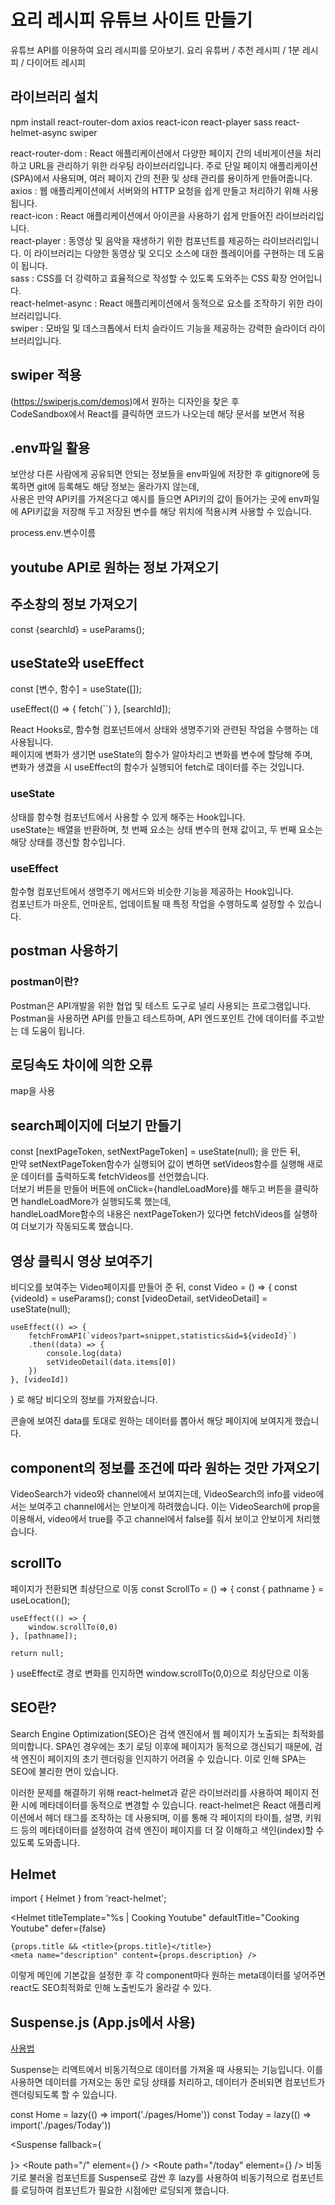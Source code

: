 # 요리 레시피 유튜브 사이트 만들기
유튜브 API를 이용하여 요리 레시피를 모아보기.
요리 유튜버 / 추천 레시피 / 1분 레시피 / 다이어트 레시피

## 라이브러리 설치
npm install react-router-dom axios react-icon react-player sass react-helmet-async swiper <br>

react-router-dom : React 애플리케이션에서 다양한 페이지 간의 네비게이션을 처리하고 URL을 관리하기 위한 라우팅 라이브러리입니다. 주로 단일 페이지 애플리케이션 (SPA)에서 사용되며, 여러 페이지 간의 전환 및 상태 관리를 용이하게 만들어줍니다.<br>
axios : 웹 애플리케이션에서 서버와의 HTTP 요청을 쉽게 만들고 처리하기 위해 사용됩니다.<br>
react-icon : React 애플리케이션에서 아이콘을 사용하기 쉽게 만들어진 라이브러리입니다.<br>
react-player : 동영상 및 음악을 재생하기 위한 컴포넌트를 제공하는 라이브러리입니다. 이 라이브러리는 다양한 동영상 및 오디오 소스에 대한 플레이어를 구현하는 데 도움이 됩니다.<br>
sass : CSS를 더 강력하고 효율적으로 작성할 수 있도록 도와주는 CSS 확장 언어입니다.<br>
react-helmet-async :  React 애플리케이션에서 동적으로 <head> 요소를 조작하기 위한 라이브러리입니다. <br>
swiper : 모바일 및 데스크톱에서 터치 슬라이드 기능을 제공하는 강력한 슬라이더 라이브러리입니다.

## swiper 적용
(https://swiperjs.com/demos)에서 원하는 디자인을 찾은 후<br>
CodeSandbox에서 React를 클릭하면 코드가 나오는데 해당 문서를 보면서 적용

## .env파일 활용
보안상 다른 사람에게 공유되면 안되는 정보들을 env파일에 저장한 후 gitignore에 등록하면 git에 등록해도 해당 정보는 올라가지 않는데,<br>
사용은 만약 API키를 가져온다고 예시를 들으면 API키의 값이 들어가는 곳에 env파일에 API키값을 저장해 두고 저장된 변수를 해당 위치에 적용시켜 사용할 수 있습니다.<br>

process.env.변수이름

## youtube API로 원하는 정보 가져오기

## 주소창의 정보 가져오기
const {searchId} = useParams();

## useState와 useEffect
const [변수, 함수] = useState([]);

  useEffect(() => {
    fetch(``)
  }, [searchId]);

React Hooks로, 함수형 컴포넌트에서 상태와 생명주기와 관련된 작업을 수행하는 데 사용됩니다.<br>
페이지에 변화가 생기면 useState의 함수가 알아차리고 변화를 변수에 할당해 주며,<br>
변화가 생겼을 시 useEffect의 함수가 실행되어 fetch로 데이터를 주는 것입니다.

### useState
상태를 함수형 컴포넌트에서 사용할 수 있게 해주는 Hook입니다.<br>
useState는 배열을 반환하며, 첫 번째 요소는 상태 변수의 현재 값이고, 두 번째 요소는 해당 상태를 갱신할 함수입니다.

### useEffect
함수형 컴포넌트에서 생명주기 메서드와 비슷한 기능을 제공하는 Hook입니다. <br>
컴포넌트가 마운트, 언마운트, 업데이트될 때 특정 작업을 수행하도록 설정할 수 있습니다.

## postman 사용하기
### postman이란?
Postman은 API개발을 위한 협업 및 테스트 도구로 널리 사용되는 프로그램입니다. <br>
Postman을 사용하면 API를 만들고 테스트하며, API 엔드포인트 간에 데이터를 주고받는 데 도움이 됩니다.

## 로딩속도 차이에 의한 오류
map을 사용

## search페이지에 더보기 만들기
const [nextPageToken, setNextPageToken] = useState(null); 을 만든 뒤,<br>
만약 setNextPageToken함수가 실행되어 값이 변하면 setVideos함수를 실행해 새로운 데이터를 출력하도록 fetchVideos를 선언했습니다.<br>
더보기 버튼을 만들어 버튼에 onClick={handleLoadMore}를 해두고 버튼을 클릭하면 handleLoadMore가 실행되도록 했는데, <br>
handleLoadMore함수의 내용은 nextPageToken가 있다면 fetchVideos를 실행하여 더보기가 작동되도록 했습니다.


## 영상 클릭시 영상 보여주기
비디오를 보여주는 Video페이지를 만들어 준 뒤, 
const Video = () => {
    const {videoId} = useParams();
    const [videoDetail, setVideoDetail] = useState(null);

    useEffect(() => {
        fetchFromAPI(`videos?part=snippet,statistics&id=${videoId}`)
        .then((data) => {
            console.log(data)
            setVideoDetail(data.items[0])
        })
    }, [videoId])
} 로 해당 비디오의 정보를 가져왔습니다.

콘솔에 보여진 data를 토대로 원하는 데이터를 뽑아서 해당 페이지에 보여지게 했습니다.

## component의 정보를 조건에 따라 원하는 것만 가져오기
VideoSearch가 video와 channel에서 보여지는데,
VideoSearch의 info를 video에서는 보여주고 channel에서는 안보이게 하려했습니다.
이는 VideoSearch에 prop을 이용해서, video에서 true를 주고 channel에서 false를 줘서 보이고 안보이게 처리했습니다.

## scrollTo
페이지가 전환되면 최상단으로 이동
const ScrollTo = () => {
    const { pathname } = useLocation();

    useEffect(() => {
        window.scrollTo(0,0)
    }, [pathname]);

    return null;
}
useEffect로 경로 변화를 인지하면 window.scrollTo(0,0)으로 최상단으로 이동
## SEO란?
Search Engine Optimization(SEO)은 검색 엔진에서 웹 페이지가 노출되는 최적화를 의미합니다. SPA인 경우에는 초기 로딩 이후에 페이지가 동적으로 갱신되기 때문에, 검색 엔진이 페이지의 초기 렌더링을 인지하기 어려울 수 있습니다. 이로 인해 SPA는 SEO에 불리한 면이 있습니다.

이러한 문제를 해결하기 위해 react-helmet과 같은 라이브러리를 사용하여 페이지 전환 시에 메타데이터를 동적으로 변경할 수 있습니다. react-helmet은 React 애플리케이션에서 헤더 태그를 조작하는 데 사용되며, 이를 통해 각 페이지의 타이틀, 설명, 키워드 등의 메타데이터를 설정하여 검색 엔진이 페이지를 더 잘 이해하고 색인(index)할 수 있도록 도와줍니다.

## Helmet
import { Helmet } from 'react-helmet';

<!-- Main.jsx -->
<Helmet
    titleTemplate="%s | Cooking Youtube"
    defaultTitle="Cooking Youtube"
    defer={false}
>
    {props.title && <title>{props.title}</title>}
    <meta name="description" content={props.description} />
</Helmet>


<!-- 그 외의 components -->
<Main
  title="요리 유튜버"
  description="요리 유튜버 모음 사이트에 오신것을 환영합니다."
>
이렇게 메인에 기본값을 설정한 후 각 component마다 원하는 meta데이터를 넣어주면 react도 SEO최적화로 인해 노출빈도가 올라갈 수 있다.

## Suspense.js (App.js에서 사용)
[사용법](https://react.dev/reference/react/Suspense)

Suspense는 리액트에서 비동기적으로 데이터를 가져올 때 사용되는 기능입니다.
이를 사용하면 데이터를 가져오는 동안 로딩 상태를 처리하고, 데이터가 준비되면 컴포넌트가 렌더링되도록 할 수 있습니다.

const Home = lazy(() => import('./pages/Home'))
const Today = lazy(() => import('./pages/Today'))

<Suspense fallback={<Main />}>
  <Route path="/" element={<Home />} /> 
  <Route path="/today" element={<Today />} />
</Suspense>
비동기로 불러올 컴포넌트를 Suspense로 감싼 후 lazy를 사용하여 비동기적으로 컴포넌트를 로딩하여 컴포넌트가 필요한 시점에만 로딩되게 했습니다.
